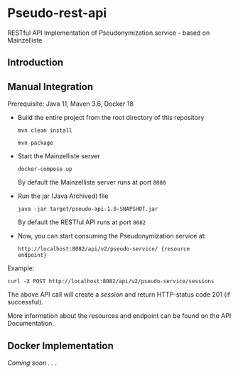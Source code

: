 # Pseudo-rest-api
RESTful API Implementation of Pseudonymization service - based on Mainzelliste

## Introduction

## Manual Integration
Prerequisite: Java 11, Maven 3.6, Docker 18
 - Build the entire project from the root directory of this repository

    <code>mvn clean install</code>
    
    <code>mvn package</code>
    
  - Start the Mainzelliste server
    
    <code>docker-compose up</code>
    
    By default the Mainzelliste server runs at port <code>8080</code>
    
  - Run the jar (Java Archived) file
  
    <code>java -jar target/pseudo-api-1.0-SNAPSHOT.jar</code>
  
    By default the RESTful API runs at port <code>8082</code>
    
  - Now, you can start consuming the Pseudonymization service at:
  
    <code>http://localhost:8082/api/v2/pseudo-service/ {resource endpoint} </code>
    
Example:

    curl -X POST http://localhost:8082/api/v2/pseudo-service/sessions
       
The above API call will create a <i>session</i> and return HTTP-status code 201 (if successful).

More information about the resources and endpoint can be found on the API Documentation.


## Docker Implementation

<i>Coming soon . . . </i>
